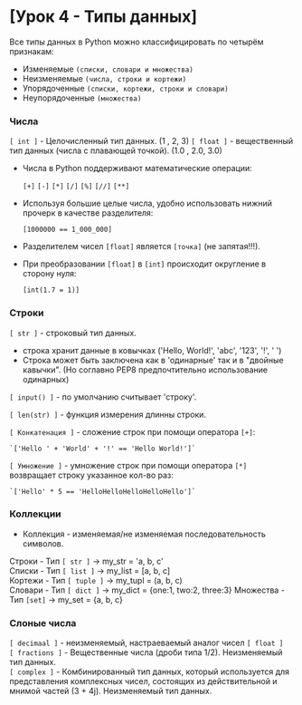 # [Урок 4 - Типы данных]
 
Все типы данных в Python можно классифицировать по четырём признакам:
- Изменяемые `(списки, словари и множества)`
- Неизменяемые `(числа, строки и кортежи)`
- Упорядоченные `(списки, кортежи, строки и словари)`
- Неупорядоченные `(множества)`


### Числа  

`[ int ]` - Целочисленный тип данных. (1 , 2, 3)
`[ float ]` - вещественный тип данных (числа с плавающей точкой). (1.0 , 2.0, 3.0)

- Числа в Python поддерживают математические операции:

    `[+]` `[-]` `[*]` `[/]` `[%]` `[//]` `[**]`
  
- Используя большие целые числа, удобно использовать нижний прочерк в качестве разделителя:
  
    `[1000000 == 1_000_000]`
  
- Разделителем чисел `[float]` является `[точка]` (не запятая!!!).
- При преобразовании `[float]` в `[int]` происходит округление в сторону нуля:

    `[int(1.7 = 1)]`


### Строки

`[ str ]` - строковый тип данных.  

- строка хранит данные в ковычках ('Hello, World!', 'abc', '123', '!', ' ')
- Строка может быть заключена как в 'одинарные' так и в "двойные кавычки". (Но соглавно PEP8 предпочтительно использование одинарных)

`[ input() ]` - по умолчанию считывает 'строку'.

`[ len(str) ]` - функция измерения длинны строки.

`[ Конкатенация ]` - сложение строк при помощи оператора `[+]`:

    `['Hello ' + 'World' + '!' == 'Hello World!']`

`[ Умножение ]` - умножение строк при помощи оператора `[*]` возвращает строку указанное кол-во раз:

    `['Hello' * 5 == 'HelloHelloHelloHelloHello']`


### Коллекции  

- Коллекция - изменяемая/не изменяемая последовательность символов.

Строки - Тип `[ str ]` -> my_str = 'a, b, c'  
Списки - Тип `[ list ]` -> my_list = [a, b, c]   
Кортежи - Тип `[ tuple ]` -> my_tupl = (a, b, c)  
Словари - Тип `[ dict ]` -> my_dict = {one:1, two:2, three:3}
Множества - Тип `[set]` -> my_set = {a, b, c}

### Слоные числа

`[ decimaal ]` - неизменяемый, настраеваемый аналог чисел `[ float ]`  
`[ fractions ]` - Вещественные числа (дроби типа 1/2). Неизменяемый тип данных.  
`[ complex ]` - Комбинированный тип данных, который используется для представления комплексных чисел, состоящих из действительной и мнимой частей (3 + 4j). Неизменяемый тип данных.  
